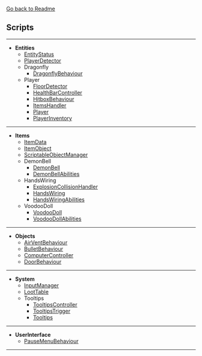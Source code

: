 ﻿[Go back to Readme](../readme.md)

## Scripts

---

- **Entities**
    - [EntityStatus](scripts/Entities/EntityStatus.md)
    - [PlayerDetector](scripts/Entities/PlayerDetector.md)
    - Dragonfly
        - [DragonflyBehaviour](scripts/Entities/Dragonfly/DragonflyBehaviour.md)
    - Player
        - [FloorDetector](scripts/Entities/Player/FloorDetector.md)
        - [HealthBarController](scripts/Entities/Player/HealthBarController.md)
        - [HitboxBehaviour](scripts/Entities/Player/HitboxBehaviour.md)
        - [ItemsHandler](scripts/Entities/Player/ItemsHandler.md)
        - [Player](scripts/Entities/Player/Player.md)
        - [PlayerInventory](scripts/Entities/Player/PlayerInventory.md)
---
- **Items**
    - [ItemData](scripts/Items/ItemData.md)
    - [ItemObject](scripts/Items/ItemObject.md)
    - [ScriptableObjectManager](scripts/Items/ScriptableObjectManager.md)
    - DemonBell
        - [DemonBell](scripts/Items/DemonBell/DemonBell.md)
        - [DemonBellAbilities](scripts/Items/DemonBell/DemonBellAbilities.md)
    - HandsWiring
        - [ExplosionCollisionHandler](scripts/Items/HandsWiring/ExplosionCollisionHandler.md)
        - [HandsWiring](scripts/Items/HandsWiring/HandsWiring.md)
        - [HandsWiringAbilities](scripts/Items/HandsWiring/HandsWiringAbilities.md)
    - VoodooDoll
        - [VoodooDoll](scripts/Items/VoodooDoll/VoodooDoll.md)
        - [VoodooDollAbilities](scripts/Items/VoodooDoll/VoodooDollAbilities.md)
---
- **Objects**
    - [AirVentBehaviour](scripts/Objects/AirVentBehaviour.md)
    - [BulletBehaviour](scripts/Objects/BulletBehaviour.md)
    - [ComputerController](scripts/Objects/ComputerController.md)
    - [DoorBehaviour](scripts/Objects/DoorBehaviour.md)
---
- **System**
    - [InputManager](scripts/System/InputManager.md)
    - [LootTable](scripts/System/LootTable.md)
    - Tooltips
        - [TooltipsController](scripts/System/Tooltips/TooltipsController.md)
        - [TooltipsTrigger](scripts/System/Tooltips/TooltipsTrigger.md)
        - [Tooltips](scripts/System/Tooltips/Tooltips.md)
---
- **UserInterface**
    - [PauseMenuBehaviour](scripts/UserInterface/PauseMenuBehaviour.md)
---